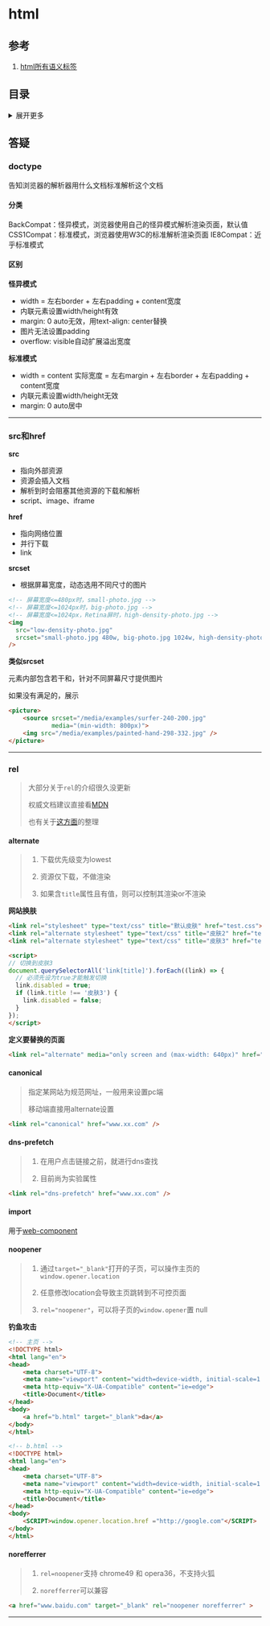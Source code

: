 # html

## 参考
1. [html所有语义标签](https://blog.csdn.net/microcosmv/article/details/51644998)

## 目录
<details>
<summary>展开更多</summary>

* [`doctype`](#doctype)
* [`src和href`](#src和href)
* [`rel`](#rel)

</details>

## 答疑

### doctype
告知浏览器的解析器用什么文档标准解析这个文档

#### 分类
BackCompat：怪异模式，浏览器使用自己的怪异模式解析渲染页面，默认值
CSS1Compat：标准模式，浏览器使用W3C的标准解析渲染页面
IE8Compat：近乎标准模式

#### 区别

**怪异模式**

- width = 左右border + 左右padding + content宽度
- 内联元素设置width/height有效
- margin: 0 auto无效，用text-align: center替换
- 图片无法设置padding
- overflow: visible自动扩展溢出宽度

**标准模式**

- width = content
  实际宽度 = 左右margin + 左右border + 左右padding + content宽度
- 内联元素设置width/height无效
- margin: 0 auto居中

---

### src和href

**src**

- 指向外部资源
- 资源会插入文档
- 解析到时会阻塞其他资源的下载和解析
- script、image、iframe

**href**

- 指向网络位置
- 并行下载
- link

**srcset**

- 根据屏幕宽度，动态选用不同尺寸的图片

```html
<!-- 屏幕宽度<=480px时，small-photo.jpg -->
<!-- 屏幕宽度<=1024px时，big-photo.jpg -->
<!-- 屏幕宽度<=1024px，Retina屏时，high-density-photo.jpg -->
<img
  src="low-density-photo.jpg"
  srcset="small-photo.jpg 480w, big-photo.jpg 1024w, high-density-photo.jpg 1024w 2x"
/>
``` 

**类似srcset**

<picture />元素内部包含若干<source />和<img />，针对不同屏幕尺寸提供图片

如果没有满足的<source />，展示<img />

```html
<picture>
    <source srcset="/media/examples/surfer-240-200.jpg"
            media="(min-width: 800px)">
    <img src="/media/examples/painted-hand-298-332.jpg" />
</picture>
```

---

### rel
>
> 大部分关于`rel`的介绍很久没更新
>
> 权威文档建议直接看[MDN](https://developer.mozilla.org/zh-CN/docs/Web/HTML/Link_types)
>
> 也有关于[这方面](https://www.zhangxinxu.com/wordpress/2019/06/html-a-link-rel/)的整理
>

#### alternate
>
> 1. 下载优先级变为lowest
>
> 2. 资源仅下载，不做渲染
>
> 3. 如果含`title`属性且有值，则可以控制其渲染or不渲染

**网站换肤**

```html
<link rel="stylesheet" type="text/css" title="默认皮肤" href="test.css">
<link rel="alternate stylesheet" type="text/css" title="皮肤2" href="test1.css">
<link rel="alternate stylesheet" type="text/css" title="皮肤3" href="test2.css">

<script>
// 切换到皮肤3
document.querySelectorAll('link[title]').forEach((link) => {
  // 必须先设为true才能触发切换
  link.disabled = true;
  if (link.title !== '皮肤3') {
    link.disabled = false;
  }
});
</script>
```

**定义要替换的页面**

```html
<link rel="alternate" media="only screen and (max-width: 640px)" href="https://m.baidu.com/" />
```

#### canonical
>
> 指定某网站为规范网址，一般用来设置pc端
>
> 移动端直接用alternate设置
>

```html
<link rel="canonical" href="www.xx.com" />
```

#### dns-prefetch
>
> 1. 在用户点击链接之前，就进行dns查找
>
> 2. 目前尚为实验属性
>

```html
<link rel="dns-prefetch" href="www.xx.com" />
```

#### import
用于[web-component](https://developer.mozilla.org/en-US/docs/Web/Web_Components/HTML_Imports)

#### noopener
>
> 1. 通过`target="_blank"`打开的子页，可以操作主页的`window.opener.location`
>
> 2. 任意修改location会导致主页跳转到不可控页面
>
> 3. `rel="noopener"`，可以将子页的`window.opener`置 null

**钓鱼攻击**

```html
<!-- 主页 -->
<!DOCTYPE html>
<html lang="en">
<head>
    <meta charset="UTF-8">
    <meta name="viewport" content="width=device-width, initial-scale=1.0">
    <meta http-equiv="X-UA-Compatible" content="ie=edge">
    <title>Document</title>
</head>
<body>
    <a href="b.html" target="_blank">da</a>
</body>
</html>
```

```html
<!-- b.html -->
<!DOCTYPE html>
<html lang="en">
<head>
    <meta charset="UTF-8">
    <meta name="viewport" content="width=device-width, initial-scale=1.0">
    <meta http-equiv="X-UA-Compatible" content="ie=edge">
    <title>Document</title>
</head>
<body>
    <SCRIPT>window.opener.location.href ="http://google.com"</SCRIPT>
</body>
</html>

```

#### norefferrer
>
> 1. `rel=noopener`支持 chrome49 和 opera36，不支持火狐
>
> 2. `norefferrer`可以兼容

```html
<a href="www.baidu.com" target="_blank" rel="noopener norefferrer" >
```

---

